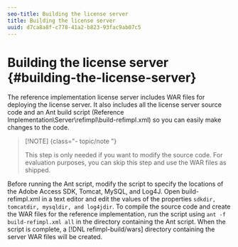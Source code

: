 ```yaml
---
seo-title: Building the license server
title: Building the license server
uuid: d7ca8a8f-c778-41a2-b823-93fac9ab07c5
---
```


# Building the license server {#building-the-license-server}

The reference implementation license server includes WAR files for deploying the license server. It also includes all the license server source code and an Ant build script (Reference Implementation\Server\refimpl\build-refimpl.xml) so you can easily make changes to the code.

>[!NOTE] {class="- topic/note "}
>
>This step is only needed if you want to modify the source code. For evaluation purposes, you can skip this step and use the WAR files as shipped.

Before running the Ant script, modify the script to specify the locations of the Adobe Access SDK, Tomcat, MySQL, and Log4J. Open build-refimpl.xml in a text editor and edit the values of the properties `sdkdir, tomcatdir, mysqldir, and log4jdir`. To compile the source code and create the WAR files for the reference implementation, run the script using `ant -f build-refimpl.xml all` in the directory containing the Ant script. When the script is complete, a [!DNL refimpl-build/wars] directory containing the server WAR files will be created. 
